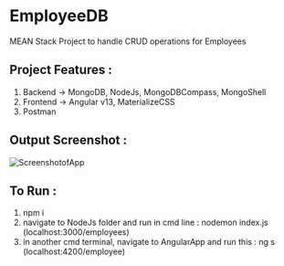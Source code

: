 # EmployeeDB
MEAN Stack Project to handle CRUD operations for Employees



## Project Features :
1. Backend -> MongoDB, NodeJs, MongoDBCompass, MongoShell
2. Frontend -> Angular v13, MaterializeCSS
3. Postman


## Output Screenshot :
![ScreenshotofApp](["C:\Users\LENOVO\Desktop\prss1.png"](https://github.com/AgnikaRouth/EmployeeDB/blob/dev/prss1.png))

## To Run :

1. npm i
2. navigate to NodeJs folder and run in cmd line : nodemon index.js (localhost:3000/employees)
3. in another cmd terminal, navigate to AngularApp and run this : ng s (localhost:4200/employee)
